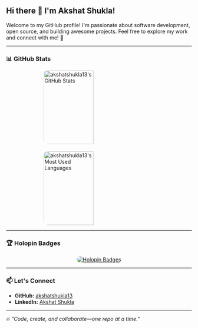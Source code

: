 ## Hi there 👋 I'm Akshat Shukla!

Welcome to my GitHub profile! I'm passionate about software development, open source, and building awesome projects. Feel free to explore my work and connect with me! 🚀

---

### 📊 GitHub Stats

<div style="display: flex; flex-wrap: wrap; justify-content: center; gap: 20px;">

  <img src="https://github-readme-stats.vercel.app/api?username=akshatshukla13&theme=vue-dark&show_icons=true&hide_border=true&count_private=true" alt="akshatshukla13's GitHub Stats" style="width: 45%; min-width: 300px; height: 200px; border-radius: 10px;">
  
  <img src="https://github-readme-stats.vercel.app/api/top-langs/?username=akshatshukla13&theme=vue-dark&show_icons=true&hide_border=true&layout=compact" alt="akshatshukla13's Most Used Languages" style="width: 45%; min-width: 300px; height: 200px; border-radius: 10px;">

</div>

---

### 🏆 Holopin Badges

<div style="text-align: center; margin-top: 20px;">
  <a href="https://holopin.io/@akshatshukla13">
    <img src="https://holopin.me/akshatshukla13" alt="Holopin Badges" style="max-width: 100%; border-radius: 10px;">
  </a>
</div>

---

### 📫 Let's Connect

- **GitHub:** [akshatshukla13](https://github.com/akshatshukla13)
- **LinkedIn:** [Akshat Shukla](https://linkedin.com/in/akshat1302)

---

🔥 *"Code, create, and collaborate—one repo at a time."*

